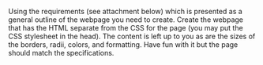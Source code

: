 Using the requirements (see attachment below) which is presented as a general outline of the webpage you need to create.  Create the webpage that has the HTML separate from the CSS for the page (you may put the CSS stylesheet in the head).  The content is left up to you as are the sizes of the borders, radii, colors, and formatting.  Have fun with it but the page should match the specifications.